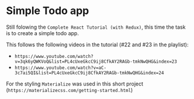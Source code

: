 # Simple Todo app

Still folowing the `Complete React Tutorial (with Redux)`, this time the task is to create a simple todo app.

This follows the following videos in the tutorial (#22 and #23 in the playlist):
 - `https://www.youtube.com/watch?v=3qk6yQWKVoQ&list=PL4cUxeGkcC9ij8CfkAY2RAGb-tmkNwQHG&index=23`
 - `https://www.youtube.com/watch?v=aC-3c7ai5QI&list=PL4cUxeGkcC9ij8CfkAY2RAGb-tmkNwQHG&index=24`

For the styling `Materialize` was used in this short project (`https://materializecss.com/getting-started.html`)